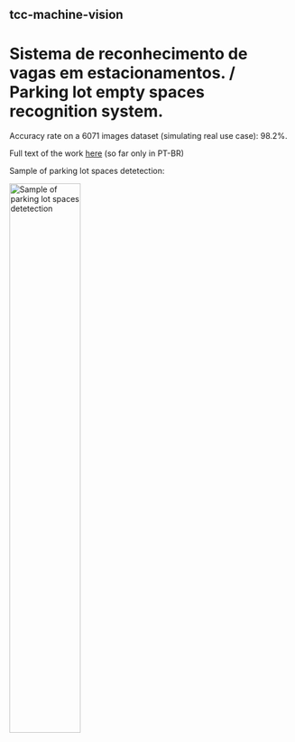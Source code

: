## tcc-machine-vision
# Sistema de reconhecimento de vagas em estacionamentos. / Parking lot empty spaces recognition system.

Accuracy rate on a 6071 images dataset (simulating real use case): 98.2%.

Full text of the work [here](https://github.com/albs-br/tcc-machine-vision/blob/main/RelatorioTecnico.docx) (so far only in PT-BR)

Sample of parking lot spaces detetection: 

<img src="https://cdn.glitch.global/f159bcb4-6b9f-4810-94ab-437b9ad463c0/resultado_dataset_exemplo.png?v=1721393072405" alt="Sample of parking lot spaces detetection" width="50%" height="50%"/>
